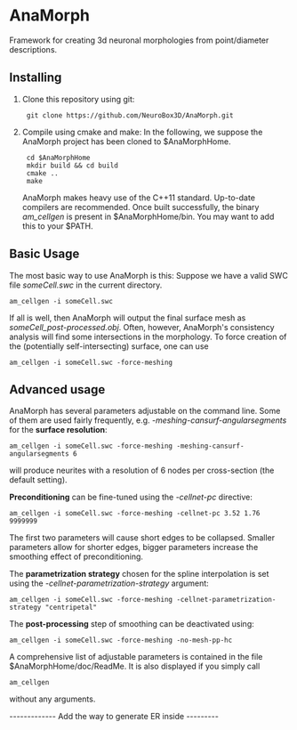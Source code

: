 
# AnaMorph
Framework for creating 3d neuronal morphologies from point/diameter descriptions.


## Installing ##
1. Clone this repository using git:

		git clone https://github.com/NeuroBox3D/AnaMorph.git

2. Compile using cmake and make:
   In the following, we suppose the AnaMorph project has been cloned to $AnaMorphHome.

		cd $AnaMorphHome
		mkdir build && cd build
		cmake ..
		make
   
   AnaMorph makes heavy use of the C++11 standard. Up-to-date compilers are recommended.
   Once built successfully, the binary *am_cellgen* is present in \$AnaMorphHome/bin. You may want to add this to your \$PATH.

## Basic Usage ##
The most basic way to use AnaMorph is this: Suppose we have a valid SWC file *someCell.swc* in the current directory.
	
	am_cellgen -i someCell.swc

If all is well, then AnaMorph will output the final surface mesh as *someCell_post-processed.obj*.
Often, however, AnaMorph's consistency analysis will find some intersections in the morphology. To force creation of the (potentially self-intersecting) surface, one can use

	am_cellgen -i someCell.swc -force-meshing

## Advanced usage ##
AnaMorph has several parameters adjustable on the command line. Some of them are used fairly frequently,  e.g. *-meshing-cansurf-angularsegments* for the **surface resolution**:

	am_cellgen -i someCell.swc -force-meshing -meshing-cansurf-angularsegments 6

will produce neurites with a resolution of 6 nodes per cross-section (the default setting).

**Preconditioning** can be fine-tuned using the *-cellnet-pc* directive:

	am_cellgen -i someCell.swc -force-meshing -cellnet-pc 3.52 1.76 9999999

The first two parameters will cause short edges to be collapsed. Smaller parameters allow for shorter edges, bigger parameters increase the smoothing effect of preconditioning.

The **parametrization strategy** chosen for the spline interpolation is set using the *-cellnet-parametrization-strategy* argument:

	am_cellgen -i someCell.swc -force-meshing -cellnet-parametrization-strategy "centripetal"

The **post-processing** step of smoothing can be deactivated using:

	am_cellgen -i someCell.swc -force-meshing -no-mesh-pp-hc

A comprehensive list of adjustable parameters is contained in the file $AnaMorphHome/doc/ReadMe. It is also displayed if you simply call

	am_cellgen

without any arguments.

------------- Add the way to generate ER inside ---------
